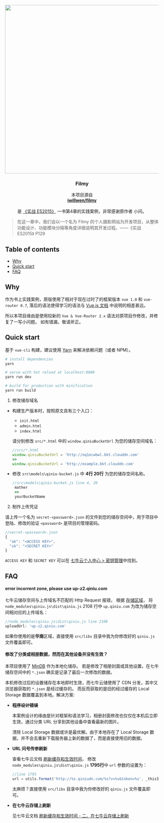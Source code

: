 

<p align="center">
  <a href="http://oq1ecwbwl.bkt.clouddn.com">
    <img src="http://job.misaka.im/code/indeximage/filmy.png" width=1036 height=552>
  </a>

  <h3 align="center">Filmy</h3>

  <p align="center">
    本项目源自
    <br>
    <a href="https://github.com/iwillwen/filmy"><strong>iwillwen/filmy</strong></a>
    <br>
    <br>
    是
    <a href="http://www.broadview.com.cn/book/3621">《实战 ES2015》</a>
    一书第4章的实践案例，非常感谢原作者 小问。
  </p>
</p>

> 在这一章中，我们会以一个名为 Filmy 的个人摄影网站为开发项目，从整体功能设计、功能模块分隔等角度详细说明其开发过程。——《实战 ES2015》 P129

## Table of contents

 - [Why](#why)
 - [Quick start](#quick-start)
 - [FAQ](#faq)
 
## Why

作为书上实践案例，原版使用了相对于现在过时了的框架版本 `vue 1.0` 和 `vue-router 0.7`,
落后的语法使得学习的语法与 [Vue.js 文档](https://cn.vuejs.org/v2/guide/) 中说明的相差甚远。

所以本项目缘由是使用较新的 `Vue & Vue-Router 2.x` 语法对原项目作修改，并修复了一写小问题。
如有错漏，敬请斧正。

## Quick start

基于 `vue-cli` 构建，建议使用 [Yarn](https://yarnpkg.com/zh-Hans/) 来解决依赖问题（或者 NPM）。

``` bash
# install dependencies
yarn

# serve with hot reload at localhost:8080
yarn run dev

# build for production with minification
yarn run build

```

1. 修改储存域名
 
- 构建生产版本时，按照原文具有三个入口：

   - `init.html` 
   - `admin.html` 
   - `index.html` 
   
   请分别修改 `src/*.html` 中的 `window.qiniuBucketUrl` 为您的储存空间域名：
   
    ``` javascript
    //src/*.html
    window.qiniuBucketUrl = 'http://oq1ecwbwl.bkt.clouddn.com'
    =>
    window.qiniuBucketUrl = 'http://example.bkt.clouddn.com'
    ```

-  修改 `src\models\qiniu-bucket.js` 中 **4行 20行** 为您的储存空间名称。

    ``` javascript
    //src\models\qiniu-bucket.js line 4, 20
     mather 
     => 
     yourBucketName
    ```

2. 制作上传凭证 

请上传一个名为 `secret-<password>.json` 的文件到您的储存空间中，用于项目中登陆、修改的验证
`<password>` 是项目的管理密码。

 ``` javascript
 //secret-<password>.json
 {
   "ak": "<ACCESS KEY>",
   "sk": "<SECRET KEY>"
 }
 ```
 
 `ACCESS KEY` 和 `SECRET KEY` 可以在 [七牛云个人中心 > 密钥管理](https://portal.qiniu.com/user/key)中找到。
 
 
## FAQ

#### error incorrent zone, please use up-z2.qiniu.com

七牛云储存空间与上传域名不匹配的 Http Request 报错，
根据 [存储区域](https://developer.qiniu.com/kodo/manual/1671/region-endpoint)，
将 `node_modules\qiniu.js\dist\qiniu.js` 2108 行中 `up.qiniu.com` 为改为储存空间相对应的上传域名：

``` javascript
//node_modules\qiniu.js\dist\qiniu.js line 2108
uploadUrl: 'up-z2.qiniu.com'
```
如果你使用的是**华南**区域，直接使用 `src/libs` 目录中我为你修改好的 `qiniu.js` 文件覆盖即可。

#### 修改了分类或相册数据，然而在其他设备并没有生效？

本项目使用了 [MinDB](https://github.com/iwillwen/mindb) 作为本地化储存。
若是修改了相册封面或其他设置，在七牛储存空间中的 `*.json` 确实是记录了最后一次修改的数据。

本机修改过后的设置储存在本地即时生效，而七牛云储使用了 CDN 分发，其中又浏览器获取的 `*.json` 是经过缓存的。
而反而获取的是旧的经过缓存的 Local Storage 数据覆盖到本地。解决方案:

 - ~~**程序设计错误**~~
   
   本案例设计的缘由是针对框架和语法学习，相册封面修改也仅仅在本机后立即生效，通过分类 URL 分享到其他设备中查看最新的图片。
   
   清除 Local Storage 数据或许是最优解。由于本地存在了 Local Storage 数据，并不会去重新下载服务器上新的数据了，而是直接使用旧的数据。
   

 - **URL 问号传参刷新** 
   
   查看七牛云文档 [刷新缓存和生效时间](https://developer.qiniu.com/fusion/kb/1325/refresh-the-cache-and-the-effect-of-time)，
   修改 `node_modules\qiniu.js\dist\qiniu.js` **1795行**中 `url` 参数的设置为：
   
   ``` javascript
   //line 1795
   url = utils.format('http://%s.qiniudn.com/%s?v=%s&token=%s', _this3.name, key, time, getToken);
   ```
   
   太麻烦？直接使用 `src/libs` 目录中我为你修改好的 `qiniu.js` 文件覆盖即可。

 - **在七牛云存储上刷新**
   
   见七牛云文档 [刷新缓存和生效时间 - 二、在七牛云存储上刷新](https://developer.qiniu.com/fusion/kb/1325/refresh-the-cache-and-the-effect-of-time)
  

  
  




